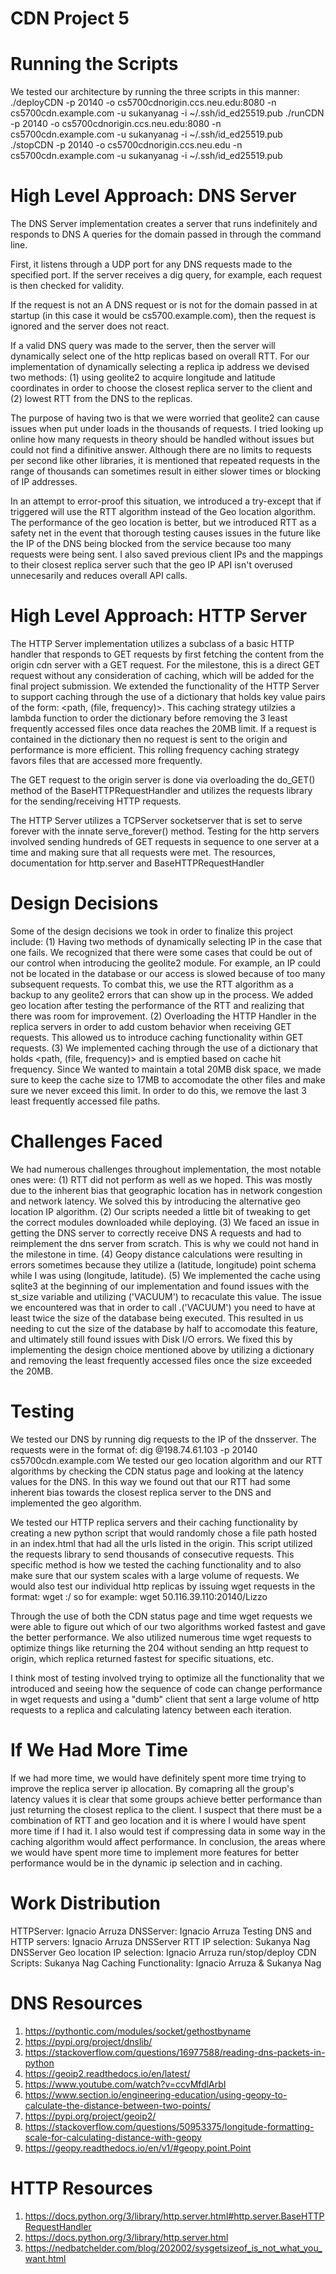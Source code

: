 # CDN Project 5

# Running the Scripts
We tested our architecture by running the three scripts in this manner:
./deployCDN -p 20140 -o cs5700cdnorigin.ccs.neu.edu:8080 -n cs5700cdn.example.com -u sukanyanag -i ~/.ssh/id_ed25519.pub
./runCDN -p 20140 -o cs5700cdnorigin.ccs.neu.edu:8080 -n cs5700cdn.example.com -u sukanyanag -i ~/.ssh/id_ed25519.pub
./stopCDN -p 20140 -o cs5700cdnorigin.ccs.neu.edu -n cs5700cdn.example.com -u sukanyanag -i ~/.ssh/id_ed25519.pub


# High Level Approach: DNS Server
The DNS Server implementation creates a server that runs indefinitely and responds to DNS A queries for the domain passed in through the command line.

First, it listens through a UDP port for any DNS requests made to the specified port. If the server receives a dig query, for example, each request is then checked for validity.

If the request is not an A DNS request or is not for the domain passed in at startup (in this case it would be cs5700.example.com), then the request is ignored and the server does not react.

If a valid DNS query was made to the server, then the server will dynamically select one of the http replicas based on overall RTT. For our implementation of dynamically selecting a replica ip address we devised two methods: (1) using geolite2 to acquire longitude and latitude coordinates in order to choose the closest replica server to the client and (2) lowest RTT from the DNS to the replicas.

The purpose of having two is that we were worried that geolite2 can cause issues when put under loads in the thousands of requests. I tried looking up online how many requests in theory should be handled without issues but could not find a difinitive answer. Although there are no limits to requests per second like other libraries, it is mentioned that repeated requests in the range of thousands can sometimes result in either slower times or blocking of IP addresses.

In an attempt to error-proof this situation, we introduced a try-except that if triggered will use the RTT algorithm instead of the Geo location algorithm. The performance of the geo location is better, but we introduced RTT as a safety net in the event that thorough testing causes issues in the future like the IP of the DNS being blocked from the service because too many requests were being sent. I also saved previous client IPs and the mappings to their closest replica server such that the geo IP API isn't overused unnecesarily and reduces overall API calls.



# High Level Approach: HTTP Server
The HTTP Server implementation utilizes a subclass of a basic HTTP handler that responds to GET requests by first fetching the content from the origin cdn server with a GET request. For the milestone, this is a direct GET request without any consideration of caching, which will be added for the final project submission.
We extended the functionality of the HTTP Server to support caching through the use of a dictionary that holds key value pairs of the form: <path, (file, frequency)>. This caching strategy utilzies a lambda function to order the dictionary before removing the 3 least frequently accessed files once data reaches the 20MB limit. If a request is contained in the dictionary then no request is sent to the origin and performance is more efficient. This rolling frequency caching strategy favors files that are accessed more frequently.


The GET request to the origin server is done via overloading the do_GET() method of the BaseHTTPRequestHandler and utilizes the requests library for the sending/receiving HTTP requests.

The HTTP Server utilizes a TCPServer socketserver that is set to serve forever with the innate serve_forever() method.
Testing for the http servers involved sending hundreds of GET requests in sequence to one server at a time and making sure that all requests were met.
The resources, documentation for http.server and BaseHTTPRequestHandler

# Design Decisions
Some of the design decisions we took in order to finalize this project include:
(1) Having two methods of dynamically selecting IP in the case that one fails. We recognized that there were some cases that could be out of our control when introducing the geolite2 module. For example, an IP could not be located in the database or our access is slowed because of too many subsequent requests. To combat this, we use the RTT algorithm as a backup to any geolite2 errors that can show up in the process.
We added geo location after testing the performance of the RTT and realizing that there was room for improvement.
(2) Overloading the HTTP Handler in the replica servers in order to add custom behavior when receiving GET requests. This allowed us to introduce caching functionality within GET requests.
(3) We implemented caching through the use of a dictionary that holds <path, (file, frequency)> and is emptied based on cache hit frequency. Since We wanted to maintain a total 20MB disk space, we made sure to keep the cache size to 17MB to accomodate the other files and make sure we never exceed this limit. In order to do this, we remove the last 3 least frequently accessed file paths. 

# Challenges Faced
We had numerous challenges throughout implementation, the most notable ones were:
(1) RTT did not perform as well as we hoped. This was mostly due to the inherent bias that geographic location has in network congestion and network latency. We solved this by introducing the alternative geo location IP algorithm.
(2) Our scripts needed a little bit of tweaking to get the correct modules downloaded while deploying.
(3) We faced an issue in getting the DNS server to correctly receive DNS A requests and had to reimplement the dns server from scratch. This is why we could not hand in the milestone in time.
(4) Geopy distance calculations were resulting in errors sometimes because they utilize a (latitude, longitude) point schema while I was using (longitude, latitude).
(5) We implemented the cache using sqlite3 at the beginning of our implementation and found issues with the st_size variable and utilizing ('VACUUM') to recaculate this value. The issue we encountered was that in order to call .('VACUUM') you need to have at least twice the size of the database being executed. This resulted in us needing to cut the size of the database by half to accomodate this feature, and ultimately still found issues with Disk I/O errors. We fixed this by implementing the design choice mentioned above by utilizing a dictionary and removing the least frequently accessed files once the size exceeded the 20MB.

# Testing
We tested our DNS by running dig requests to the IP of the dnsserver. The requests were in the format of: dig @198.74.61.103 -p 20140 cs5700cdn.example.com 
We tested our geo location algorithm and our RTT algorithms by checking the CDN status page and looking at the latency values for the DNS. In this way we found out that our RTT had some inherent bias towards the closest replica server to the DNS and implemented the geo algorithm.

We tested our HTTP replica servers and their caching functionality by creating a new python script that would randomly chose a file path hosted in an index.html that had all the urls listed in the origin. This script utilized the requests library to send thousands of consecutive requests. This specific method is how we tested the caching functionality and to also make sure that our system scales with a large volume of requests. We would also test our individual http replicas by issuing wget requests in the format: wget <ipReplica>:<port>/<path>
so for example: wget 50.116.39.110:20140/Lizzo

Through the use of both the CDN status page and time wget requests we were able to figure out which of our two algorithms worked fastest and gave the better performance. We also utilized numerous time wget requests to optimize things like returning the 204 without sending an http request to origin, which replica returned fastest for specific situations, etc. 

I think most of testing involved trying to optimize all the functionality that we introduced and seeing how the sequence of code can change performance in wget requests and using a "dumb" client that sent a large volume of http requests to a replica and calculating latency between each iteration.

# If We Had More Time
If we had more time, we would have definitely spent more time trying to improve the replica server ip allocation. By comapring all the group's latency values it is clear that some groups achieve better performance than just returning the closest replica to the client. I suspect that there must be a combination of RTT and geo location and it is where I would have spent more time if I had it. I also would test if compressing data in some way in the caching algorithm would affect performance.
In conclusion, the areas where we would have spent more time to implement more features for better performance would be in the dynamic ip selection and in caching.

# Work Distribution
HTTPServer: Ignacio Arruza
DNSServer: Ignacio Arruza
Testing DNS and HTTP servers: Ignacio Arruza
DNSServer RTT IP selection: Sukanya Nag
DNSServer Geo location IP selection: Ignacio Arruza
run/stop/deploy CDN Scripts: Sukanya Nag
Caching Functionality: Ignacio Arruza & Sukanya Nag

# DNS Resources
1. https://pythontic.com/modules/socket/gethostbyname
2. https://pypi.org/project/dnslib/
3. https://stackoverflow.com/questions/16977588/reading-dns-packets-in-python
4. https://geoip2.readthedocs.io/en/latest/
5. https://www.youtube.com/watch?v=ccvMfdlArbI
6. https://www.section.io/engineering-education/using-geopy-to-calculate-the-distance-between-two-points/
7. https://pypi.org/project/geoip2/
8. https://stackoverflow.com/questions/50953375/longitude-formatting-scale-for-calculating-distance-with-geopy
9. https://geopy.readthedocs.io/en/v1/#geopy.point.Point

# HTTP Resources
1. https://docs.python.org/3/library/http.server.html#http.server.BaseHTTPRequestHandler
2. https://docs.python.org/3/library/http.server.html
3. https://nedbatchelder.com/blog/202002/sysgetsizeof_is_not_what_you_want.html

